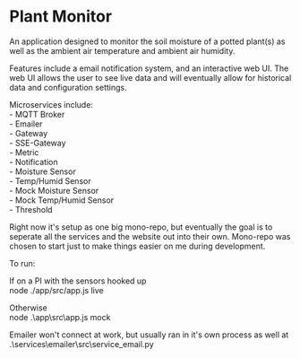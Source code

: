 # Plant Monitor

An application designed to monitor the soil moisture of a potted plant(s) as well as the ambient air temperature and ambient air humidity. 

Features include a email notification system, and an interactive web UI. The web UI allows the user to see live data and will eventually allow for historical data
and configuration settings.

Microservices include:  
    - MQTT Broker  
    - Emailer  
    - Gateway  
    - SSE-Gateway  
    - Metric  
    - Notification  
    - Moisture Sensor  
    - Temp/Humid Sensor  
    - Mock Moisture Sensor  
    - Mock Temp/Humid Sensor  
    - Threshold  

Right now it's setup as one big mono-repo, but eventually the goal is to seperate all the services and the website out into their own. Mono-repo was chosen to start
just to make things easier on me during development. 

To run:  
  
If on a PI with the sensors hooked up  
node ./app/src/app.js live  
  
Otherwise  
node .\app\src\app.js mock  
  
Emailer won't connect at work, but usually ran in it's own process as well at .\services\emailer\src\service_email.py  


